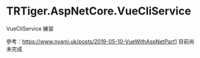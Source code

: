 # TRTiger.AspNetCore.VueCliService
VueCliService 練習

參考：https://www.nyami.uk/posts/2019-05-10-VueWithAspNetPart1
目前尚未完成
